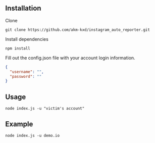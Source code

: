 ## Installation

Clone

```
git clone https://github.com/akm-kxd/instagram_auto_reporter.git
```

Install dependencies

```
npm install
```

Fill out the config.json file with your account login information.

```json
{
  "username": "",
  "password": ""
}
```

## Usage

```
node index.js -u "victim's account"
```

## Example

```
node index.js -u demo.io
```
